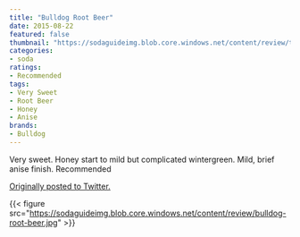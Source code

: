 ```yaml
---
title: "Bulldog Root Beer"
date: 2015-08-22
featured: false
thumbnail: "https://sodaguideimg.blob.core.windows.net/content/review/thumbs/bulldog-root-beer.jpg"
categories:
- soda
ratings:
- Recommended
tags:
- Very Sweet
- Root Beer
- Honey
- Anise
brands:
- Bulldog
---
```


Very sweet. Honey start to mild but complicated wintergreen. Mild, brief anise finish. Recommended

[Originally posted to Twitter.](https://twitter.com/Cavorter/status/635237458720849920)

{{< figure src="https://sodaguideimg.blob.core.windows.net/content/review/bulldog-root-beer.jpg" >}}

